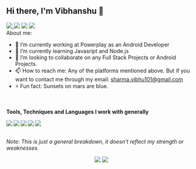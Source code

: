 ## Hi there, I'm Vibhanshu 👋

<a href="https://www.instagram.com/vibhanshu.sharma.101/"> <img src="https://img.icons8.com/fluent/48/000000/instagram-new.png"/> </a>
<a href="https://www.linkedin.com/in/vibhanshu-sharma-b089b2164/"><img src="https://img.icons8.com/fluent/48/000000/linkedin.png"/></a>
<a href="https://www.reddit.com/user/sharmavibhu101"><img src="https://img.icons8.com/fluent/48/000000/reddit.png"/></a>
<a href="https://twitter.com/vibhanshu101"><img src="https://img.icons8.com/fluent/48/000000/twitter.png"/></a>
<br />
About me:

- 🔭 I’m currently working at Powerplay as an Android Developer
- 🌱 I’m currently learning Javasript and Node.js
- 👯 I’m looking to collaborate on any Full Stack Projects or Android Projects.
- 📫 How to reach me: Any of the platforms mentioned above. But if you want to contact me through my email: <a href="mailto:sharma.vibhu101@gmail.com">sharma.vibhu101@gmail.com</a>
- ⚡ Fun fact: Sunsets on mars are blue.

<br/>

**Tools, Techniques and Languages I work with generally**

<img align="left" src="https://img.icons8.com/color/48/000000/javascript.png"/>
<img align="left" src="https://img.icons8.com/color/48/000000/nodejs.png"/>
<img align="left" src="https://img.icons8.com/color/48/000000/mongodb.png"/>
<img align="left" src="https://img.icons8.com/color/48/000000/kotlin.png"/>
<img align="left" src="https://img.icons8.com/dusk/64/000000/java-coffee-cup-logo.png"/>


<br/><br/>

<p><i>Note: This is just a general breakdown, it doesn't reflect my strength or weaknesses.</i></p>
<!-- Stats Dashboard -->
<p align = "center">
  <img src = "https://github-readme-stats.vercel.app/api?username=vibhusharma101&include_all_commits=true&show_icons=true&theme=dracula&line_height=40">
  <img src = "https://github-readme-stats.vercel.app/api/top-langs/?username=vibhusharma101&langs_count=11&hide=jupyter%20notebook,scss,html,css,shell&theme=dracula">
</p>
